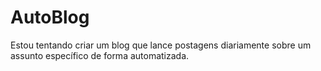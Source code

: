 # AutoBlog
Estou tentando criar um blog que lance postagens diariamente sobre um assunto específico de forma automatizada.
